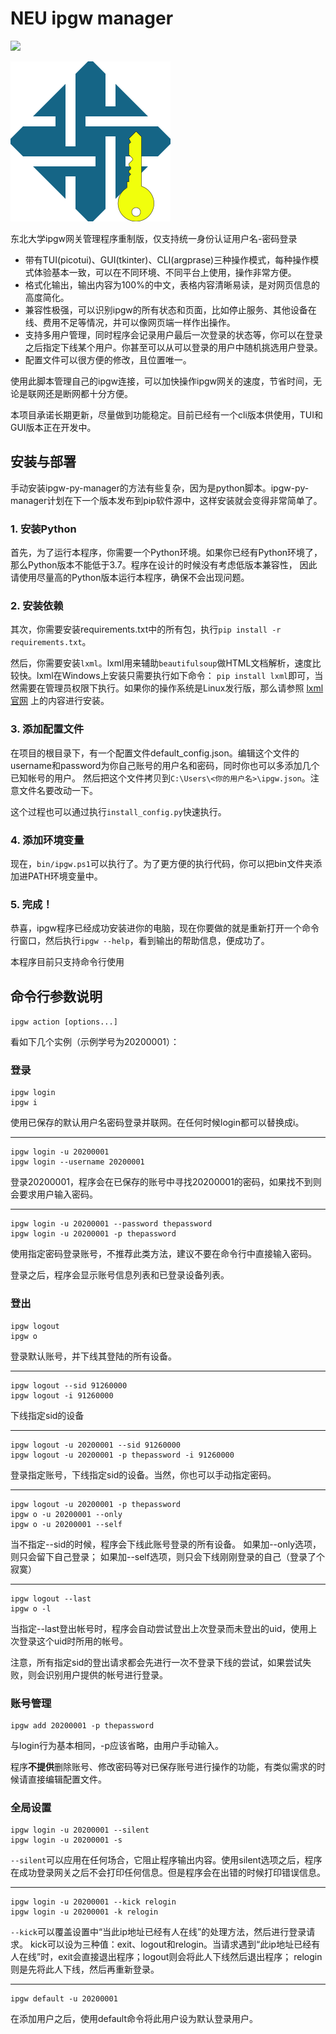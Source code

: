 # NEU ipgw manager

![](https://img.shields.io/badge/NEU-ipgw--manager-blue.svg)

![](./IPGW.svg)

东北大学ipgw网关管理程序重制版，仅支持统一身份认证用户名-密码登录

- 带有TUI(picotui)、GUI(tkinter)、CLI(argprase)三种操作模式，每种操作模式体验基本一致，可以在不同环境、不同平台上使用，操作非常方便。
- 格式化输出，输出内容为100%的中文，表格内容清晰易读，是对网页信息的高度简化。
- 兼容性极强，可以识别ipgw的所有状态和页面，比如停止服务、其他设备在线、费用不足等情况，并可以像网页端一样作出操作。
- 支持多用户管理，同时程序会记录用户最后一次登录的状态等，你可以在登录之后指定下线某个用户。你甚至可以从可以登录的用户中随机挑选用户登录。
- 配置文件可以很方便的修改，且位置唯一。

使用此脚本管理自己的ipgw连接，可以加快操作ipgw网关的速度，节省时间，无论是联网还是断网都十分方便。

本项目承诺长期更新，尽量做到功能稳定。目前已经有一个cli版本供使用，TUI和GUI版本正在开发中。

## 安装与部署

手动安装ipgw-py-manager的方法有些复杂，因为是python脚本。ipgw-py-manager计划在下一个版本发布到pip软件源中，这样安装就会变得非常简单了。

### 1. 安装Python

首先，为了运行本程序，你需要一个Python环境。如果你已经有Python环境了，那么Python版本不能低于3.7。程序在设计的时候没有考虑低版本兼容性， 因此请使用尽量高的Python版本运行本程序，确保不会出现问题。

### 2. 安装依赖

其次，你需要安装requirements.txt中的所有包，执行`pip install -r requirements.txt`。

然后，你需要安装`lxml`。lxml用来辅助`beautifulsoup`做HTML文档解析，速度比较快。lxml在Windows上安装只需要执行如下命令：
`pip install lxml`即可，当然需要在管理员权限下执行。如果你的操作系统是Linux发行版，那么请参照 [lxml官网](https://lxml.de/installation.html) 上的内容进行安装。

### 3. 添加配置文件

在项目的根目录下，有一个配置文件default_config.json。编辑这个文件的username和password为你自己账号的用户名和密码，同时你也可以多添加几个已知帐号的用户。
然后把这个文件拷贝到`C:\Users\<你的用户名>\ipgw.json`。注意文件名要改动一下。

这个过程也可以通过执行`install_config.py`快速执行。

### 4. 添加环境变量

现在，`bin/ipgw.ps1`可以执行了。为了更方便的执行代码，你可以把bin文件夹添加进PATH环境变量中。

### 5. 完成！

恭喜，ipgw程序已经成功安装进你的电脑，现在你要做的就是重新打开一个命令行窗口，然后执行`ipgw --help`，看到输出的帮助信息，便成功了。

本程序目前只支持命令行使用

## 命令行参数说明

`ipgw action [options...]`

看如下几个实例（示例学号为20200001）：

### 登录

```shell
ipgw login
ipgw i
```

使用已保存的默认用户名密码登录并联网。在任何时候login都可以替换成i。

---

```shell
ipgw login -u 20200001
ipgw login --username 20200001
```

登录20200001，程序会在已保存的账号中寻找20200001的密码，如果找不到则会要求用户输入密码。

---

```shell
ipgw login -u 20200001 --password thepassword
ipgw login -u 20200001 -p thepassword
```

使用指定密码登录账号，不推荐此类方法，建议不要在命令行中直接输入密码。

登录之后，程序会显示账号信息列表和已登录设备列表。

### 登出

```shell
ipgw logout
ipgw o
```
登录默认账号，并下线其登陆的所有设备。

---
```shell
ipgw logout --sid 91260000
ipgw logout -i 91260000
```
下线指定sid的设备

---
```shell
ipgw logout -u 20200001 --sid 91260000
ipgw logout -u 20200001 -p thepassword -i 91260000
```
登录指定账号，下线指定sid的设备。当然，你也可以手动指定密码。

---
```shell
ipgw logout -u 20200001 -p thepassword
ipgw o -u 20200001 --only
ipgw o -u 20200001 --self
```

当不指定--sid的时候，程序会下线此账号登录的所有设备。
如果加--only选项，则只会留下自己登录；
如果加--self选项，则只会下线刚刚登录的自己（登录了个寂寞）

---
```shell
ipgw logout --last
ipgw o -l
```
当指定--last登出帐号时，程序会自动尝试登出上次登录而未登出的uid，使用上次登录这个uid时所用的帐号。

注意，所有指定sid的登出请求都会先进行一次不登录下线的尝试，如果尝试失败，则会识别用户提供的帐号进行登录。
### 账号管理
```shell
ipgw add 20200001 -p thepassword
```

与login行为基本相同，-p应该省略，由用户手动输入。

程序**不提供**删除账号、修改密码等对已保存账号进行操作的功能，有类似需求的时候请直接编辑配置文件。

### 全局设置
```shell
ipgw login -u 20200001 --silent
ipgw login -u 20200001 -s
```

`--silent`可以应用在任何场合，它阻止程序输出内容。使用silent选项之后，程序在成功登录网关之后不会打印任何信息。但是程序会在出错的时候打印错误信息。

---
```shell
ipgw login -u 20200001 --kick relogin
ipgw login -u 20200001 -k relogin
```

`--kick`可以覆盖设置中“当此ip地址已经有人在线”的处理方法，然后进行登录请求。
kick可以设为三种值：exit、logout和relogin。当请求遇到“此ip地址已经有人在线”时，exit会直接退出程序；logout则会将此人下线然后退出程序； relogin则是先将此人下线，然后再重新登录。

---
```shell
ipgw default -u 20200001
```

在添加用户之后，使用default命令将此用户设为默认登录用户。